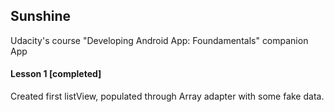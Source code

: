 ## Sunshine 


Udacity's course "Developing Android App: Foundamentals" companion App

#### Lesson 1 [completed]

Created first listView, populated through Array adapter with some fake data.